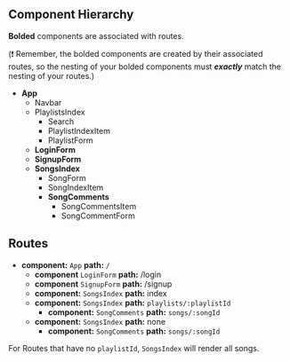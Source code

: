 ## Component Hierarchy

**Bolded** components are associated with routes.

(:exclamation: Remember, the bolded components are created by their
associated routes, so the nesting of your bolded components must
_**exactly**_ match the nesting of your routes.)

* **App**
  * Navbar
  * PlaylistsIndex
    * Search
    * PlaylistIndexItem
    * PlaylistForm
  * **LoginForm**
  * **SignupForm**
  * **SongsIndex**
    * SongForm
    * SongIndexItem
    * **SongComments**
      * SongCommentsItem
      * SongCommentForm



## Routes

* **component:** `App` **path:** `/`
  * **component** `LoginForm` **path:** /login
  * **component** `SignupForm` **path:** /signup
  * **component:** `SongsIndex` **path:** index
  * **component:** `SongsIndex` **path:** `playlists/:playlistId`
    * **component:** `SongComments` **path:** `songs/:songId`
  * **component:** `SongsIndex` **path:** none
    * **component:** `SongComments` **path:** `songs/:songId`

For Routes that have no `playlistId`, `SongsIndex` will render all
songs.

